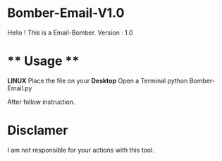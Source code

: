 # Bomber-Email-V1.0
Hello !
This is a Email-Bomber.
Version : 1.0

# ** Usage ** 

__LINUX__
Place the file on your **Desktop**
Open a Terminal
python Bomber-Email.py

After follow instruction.

# **Disclamer**
I am not responsible for your actions with this tool.

